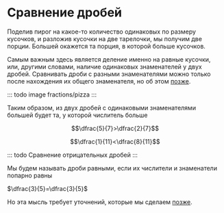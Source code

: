 # Сравнение дробей

Поделив пирог на какое-то количество одинаковых по размеру кусочков, и разложив кусочки на две тарелочки, мы получим две порции. Большей окажется та порция, в которой больше кусочков.

Самым важным здесь является деление именно на равные кусочки, или, другими словами, наличие одинаковых знаменателей у двух дробей. Сравнивать дроби с разными знаменателями можно только после нахождения их общего знаменателя, но об этом [позже]().

::: todo image
fractions/pizza
:::

Таким образом, из двух дробей с одинаковыми знаменателями большей будет та, у которой числитель больше

$$\dfrac{5}{7}>\dfrac{2}{7}$$

$$\dfrac{1}{11}<\dfrac{8}{11}$$

::: todo
Сравнение отрицательных дробей
:::

Мы будем называть дроби равными, если их числители и знаменатели попарно равны

$\dfrac{3}{5}=\dfrac{3}{5}$

Но эта мысль требует уточнений, которые мы сделаем [позже]().
